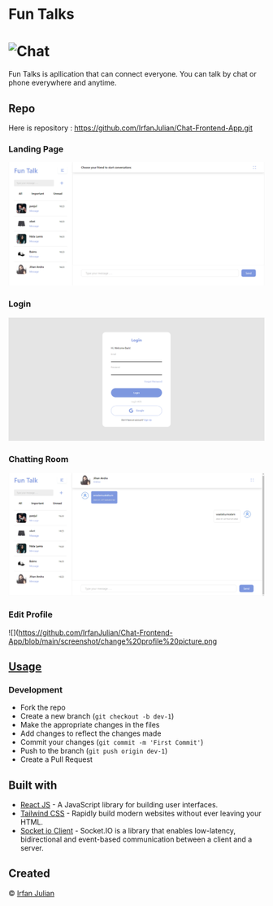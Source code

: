 # Fun Talks
# ![Chat](https://funtalks.netlify.app/)
Fun Talks is apllication that can connect everyone. You can talk by chat or phone everywhere and anytime.


## Repo
Here is repository :  https://github.com/IrfanJulian/Chat-Frontend-App.git

### Landing Page
![](https://github.com/IrfanJulian/Chat-Frontend-App/blob/main/screenshot/landing.png)

### Login
![](https://github.com/IrfanJulian/Chat-Frontend-App/blob/main/screenshot/login.png)

### Chatting Room
![](https://github.com/IrfanJulian/Chat-Frontend-App/blob/main/screenshot/room%20chat.png)

### Edit Profile
![](https://github.com/IrfanJulian/Chat-Frontend-App/blob/main/screenshot/change%20profile%20picture.png

## [Usage](https://funtalks.netlify.app/) 

### Development
- Fork the repo
- Create a new branch (`git checkout -b dev-1`)
- Make the appropriate changes in the files
- Add changes to reflect the changes made
- Commit your changes (`git commit -m 'First Commit'`)
- Push to the branch (`git push origin dev-1`)
- Create a Pull Request 


## Built with 

- [React JS](https://reactjs.org/) - A JavaScript library for building user interfaces.
- [Tailwind CSS](https://tailwindcss.com/) - Rapidly build modern websites without ever leaving your HTML.
- [Socket io Client](https://socket.io/docs/v4/client-api/) - Socket.IO is a library that enables low-latency, bidirectional and event-based communication between a client and a server.

## Created
© [Irfan Julian](https://github.com/IrfanJulian)